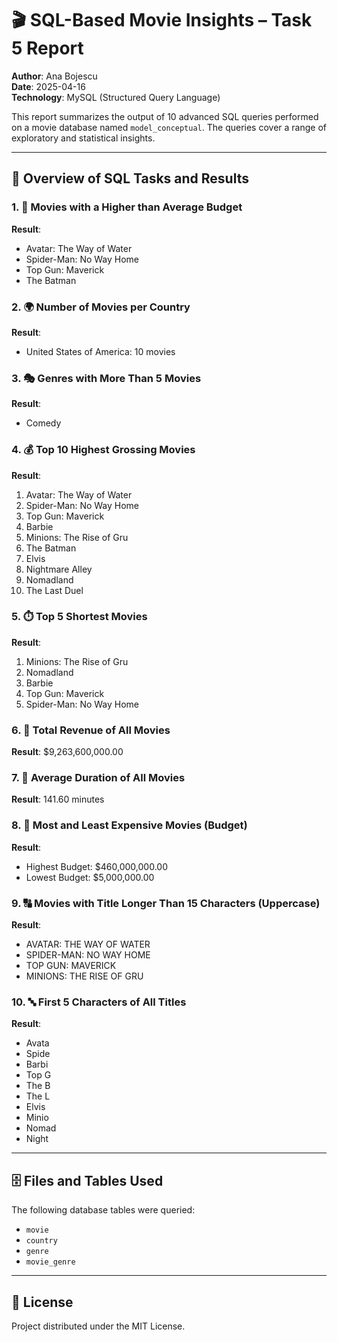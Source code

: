 # 🎬 SQL-Based Movie Insights – Task 5 Report

**Author**: Ana Bojescu  
**Date**: 2025-04-16  
**Technology**: MySQL (Structured Query Language)

This report summarizes the output of 10 advanced SQL queries performed on a movie database named `model_conceptual`. The queries cover a range of exploratory and statistical insights.

---

## 📌 Overview of SQL Tasks and Results

### 1. 🎥 Movies with a Higher than Average Budget
**Result**:
- Avatar: The Way of Water  
- Spider-Man: No Way Home  
- Top Gun: Maverick  
- The Batman

### 2. 🌍 Number of Movies per Country
**Result**:
- United States of America: 10 movies

### 3. 🎭 Genres with More Than 5 Movies
**Result**:
- Comedy

### 4. 💰 Top 10 Highest Grossing Movies
**Result**:
1. Avatar: The Way of Water  
2. Spider-Man: No Way Home  
3. Top Gun: Maverick  
4. Barbie  
5. Minions: The Rise of Gru  
6. The Batman  
7. Elvis  
8. Nightmare Alley  
9. Nomadland  
10. The Last Duel

### 5. ⏱️ Top 5 Shortest Movies
**Result**:
1. Minions: The Rise of Gru  
2. Nomadland  
3. Barbie  
4. Top Gun: Maverick  
5. Spider-Man: No Way Home

### 6. 🧾 Total Revenue of All Movies
**Result**: \$9,263,600,000.00

### 7. 📏 Average Duration of All Movies
**Result**: 141.60 minutes

### 8. 💸 Most and Least Expensive Movies (Budget)
**Result**:  
- Highest Budget: \$460,000,000.00  
- Lowest Budget: \$5,000,000.00

### 9. 🔠 Movies with Title Longer Than 15 Characters (Uppercase)
**Result**:
- AVATAR: THE WAY OF WATER  
- SPIDER-MAN: NO WAY HOME  
- TOP GUN: MAVERICK  
- MINIONS: THE RISE OF GRU

### 10. 🔤 First 5 Characters of All Titles
**Result**:
- Avata  
- Spide  
- Barbi  
- Top G  
- The B  
- The L  
- Elvis  
- Minio  
- Nomad  
- Night

---

## 🗄️ Files and Tables Used

The following database tables were queried:
- `movie`
- `country`
- `genre`
- `movie_genre`

---

## 📄 License

Project distributed under the MIT License.

